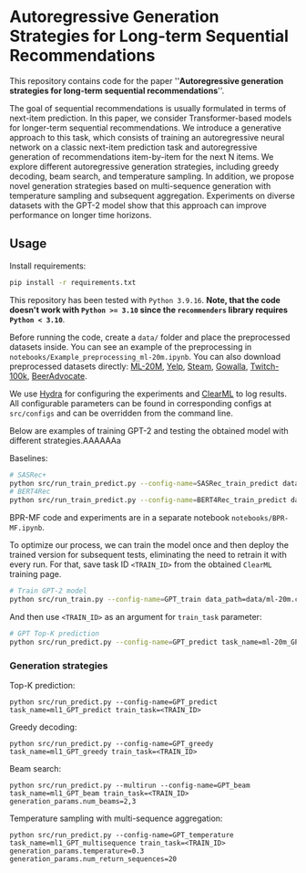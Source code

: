 # Autoregressive Generation Strategies for Long-term Sequential Recommendations

This repository contains code for the paper ''**Autoregressive generation strategies for long-term sequential recommendations**''.

The goal of sequential recommendations is usually formulated in terms of next-item prediction. In this paper, we consider Transformer-based models for longer-term sequential recommendations. We introduce a generative approach to this task, which consists of training an autoregressive neural network on a classic next-item prediction task and autoregressive generation of recommendations item-by-item for the next N items. We explore different autoregressive generation strategies, including greedy decoding, beam search, and temperature sampling. In addition, we propose novel generation strategies based on multi-sequence generation with temperature sampling and subsequent aggregation. Experiments on diverse datasets with the GPT-2 model show that this approach can improve performance on longer time horizons.

## Usage

Install requirements:
```sh
pip install -r requirements.txt
```
This repository has been tested with `Python 3.9.16`. **Note, that the code doesn't work with `Python >= 3.10` since the `recommenders` library requires `Python < 3.10`**.

Before running the code, create a `data/` folder and place the preprocessed datasets inside. You can see an example of the preprocessing in `notebooks/Example_preprocessing_ml-20m.ipynb`. You can also download preprocessed datasets directly: [ML-20M](https://anonymfile.com/3rKP/ml-20m.csv), [Yelp](https://anonymfile.com/8Bzn/yelp.csv), [Steam](https://anonymfile.com/ry5Z/steam.csv), [Gowalla](https://anonymfile.com/4a1k/gowalla.csv), [Twitch-100k](https://anonymfile.com/mLX1/twitch.csv), [BeerAdvocate](https://anonymfile.com/k6RW/beer-advocate.csv).

We use [Hydra](https://hydra.cc/) for configuring the experiments and [ClearML](`https://clear.ml/docs/latest/docs`) to log results.
All configurable parameters can be found in corresponding configs at `src/configs` and can be overridden from the command line.

Below are examples of training GPT-2 and testing the obtained model with different strategies.AAAAAAa

Baselines:
```sh
# SASRec+
python src/run_train_predict.py --config-name=SASRec_train_predict data_path=data/ml-20m.csv task_name=ml-20m_SASRec_predict dataloader.test_batch_size=256
# BERT4Rec
python src/run_train_predict.py --config-name=BERT4Rec_train_predict data_path=data/ml-20m.csv task_name=ml-20m_BERT4Rec_predict dataloader.test_batch_size=256
```

BPR-MF code and experiments are in a separate notebook `notebooks/BPR-MF.ipynb`.

To optimize our process, we can train the model once and then deploy the trained version for subsequent tests, eliminating the need to retrain it with every run. For that, save task ID `<TRAIN_ID>` from the obtained `ClearML` training page.
```sh
# Train GPT-2 model
python src/run_train.py --config-name=GPT_train data_path=data/ml-20m.csv task_name=ml-20m_GPT_predict dataloader.test_batch_size=256
```
And then use `<TRAIN_ID>` as an argument for `train_task` parameter:
```sh
# GPT Top-K prediction
python src/run_predict.py --config-name=GPT_predict task_name=ml-20m_GPT_predict train_task=<TRAIN_ID>
```

### Generation strategies

Top-K prediction:
```
python src/run_predict.py --config-name=GPT_predict task_name=ml1_GPT_predict train_task=<TRAIN_ID>
```
Greedy decoding:

```
python src/run_predict.py --config-name=GPT_greedy task_name=ml1_GPT_greedy train_task=<TRAIN_ID>
```

Beam search:

```
python src/run_predict.py --multirun --config-name=GPT_beam task_name=ml1_GPT_beam train_task=<TRAIN_ID> generation_params.num_beams=2,3
```

Temperature sampling with multi-sequence aggregation:

```
python src/run_predict.py --config-name=GPT_temperature task_name=ml1_GPT_multisequence train_task=<TRAIN_ID> generation_params.temperature=0.3 generation_params.num_return_sequences=20
```
